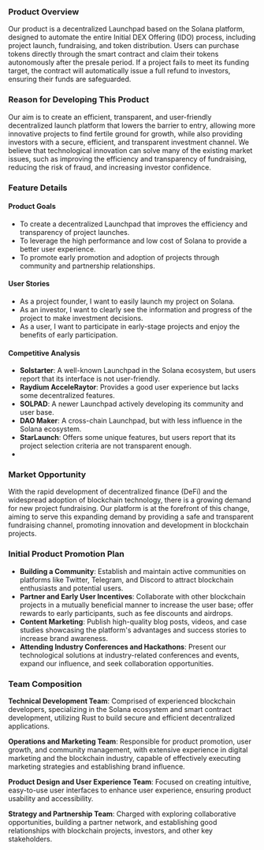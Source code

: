 ### Product Overview

Our product is a decentralized Launchpad based on the Solana platform, designed to automate the entire Initial DEX Offering (IDO) process, including project launch, fundraising, and token distribution. Users can purchase tokens directly through the smart contract and claim their tokens autonomously after the presale period. If a project fails to meet its funding target, the contract will automatically issue a full refund to investors, ensuring their funds are safeguarded.

### Reason for Developing This Product

Our aim is to create an efficient, transparent, and user-friendly decentralized launch platform that lowers the barrier to entry, allowing more innovative projects to find fertile ground for growth, while also providing investors with a secure, efficient, and transparent investment channel. We believe that technological innovation can solve many of the existing market issues, such as improving the efficiency and transparency of fundraising, reducing the risk of fraud, and increasing investor confidence.

### Feature Details

#### Product Goals

- To create a decentralized Launchpad that improves the efficiency and transparency of project launches.
- To leverage the high performance and low cost of Solana to provide a better user experience.
- To promote early promotion and adoption of projects through community and partnership relationships.

#### User Stories

- As a project founder, I want to easily launch my project on Solana.
- As an investor, I want to clearly see the information and progress of the project to make investment decisions.
- As a user, I want to participate in early-stage projects and enjoy the benefits of early participation.

#### Competitive Analysis

- **Solstarter**: A well-known Launchpad in the Solana ecosystem, but users report that its interface is not user-friendly.
- **Raydium AcceleRaytor**: Provides a good user experience but lacks some decentralized features.
- **SOLPAD**: A newer Launchpad actively developing its community and user base.
- **DAO Maker**: A cross-chain Launchpad, but with less influence in the Solana ecosystem.
- **StarLaunch**: Offers some unique features, but users report that its project selection criteria are not transparent enough.
- 

### Market Opportunity

With the rapid development of decentralized finance (DeFi) and the widespread adoption of blockchain technology, there is a growing demand for new project fundraising. Our platform is at the forefront of this change, aiming to serve this expanding demand by providing a safe and transparent fundraising channel, promoting innovation and development in blockchain projects.

### Initial Product Promotion Plan

- **Building a Community**: Establish and maintain active communities on platforms like Twitter, Telegram, and Discord to attract blockchain enthusiasts and potential users.
- **Partner and Early User Incentives**: Collaborate with other blockchain projects in a mutually beneficial manner to increase the user base; offer rewards to early participants, such as fee discounts and airdrops.
- **Content Marketing**: Publish high-quality blog posts, videos, and case studies showcasing the platform's advantages and success stories to increase brand awareness.
- **Attending Industry Conferences and Hackathons**: Present our technological solutions at industry-related conferences and events, expand our influence, and seek collaboration opportunities.

### Team Composition

**Technical Development Team**: Comprised of experienced blockchain developers, specializing in the Solana ecosystem and smart contract development, utilizing Rust to build secure and efficient decentralized applications.

**Operations and Marketing Team**: Responsible for product promotion, user growth, and community management, with extensive experience in digital marketing and the blockchain industry, capable of effectively executing marketing strategies and establishing brand influence.

**Product Design and User Experience Team**: Focused on creating intuitive, easy-to-use user interfaces to enhance user experience, ensuring product usability and accessibility.

**Strategy and Partnership Team**: Charged with exploring collaborative opportunities, building a partner network, and establishing good relationships with blockchain projects, investors, and other key stakeholders.


